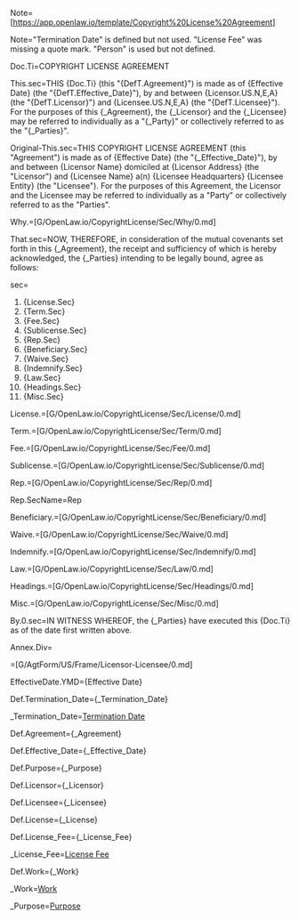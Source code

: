 Note=[https://app.openlaw.io/template/Copyright%20License%20Agreement]

Note="Termination Date" is defined but not used.  "License Fee" was missing a quote mark.  "Person" is used but not defined.


Doc.Ti=COPYRIGHT LICENSE AGREEMENT

This.sec=THIS {Doc.Ti} (this "{DefT.Agreement}") is made as of {Effective Date} (the "{DefT.Effective_Date}"), by and between {Licensor.US.N,E,A} (the "{DefT.Licensor}") and {Licensee.US.N,E,A} (the "{DefT.Licensee}"). For the purposes of this {_Agreement}, the {_Licensor} and the {_Licensee} may be referred to individually as a "{_Party}" or collectively referred to as the "{_Parties}".


Original-This.sec=THIS COPYRIGHT LICENSE AGREEMENT (this "Agreement") is made as of {Effective Date} (the "{_Effective_Date}"), by and between {Licensor Name} domiciled at {Licensor Address} (the "Licensor") and {Licensee Name} a(n) {Licensee Headquarters} {Licensee Entity} (the "Licensee"). For the purposes of this Agreement, the Licensor and the Licensee may be referred to individually as a "Party" or collectively referred to as the "Parties".

Why.=[G/OpenLaw.io/CopyrightLicense/Sec/Why/0.md]

That.sec=NOW, THEREFORE, in consideration of the mutual covenants set forth in this {_Agreement}, the receipt and sufficiency of which is hereby acknowledged, the {_Parties} intending to be legally bound, agree as follows:

sec=<ol><li>{License.Sec}<li>{Term.Sec}<li>{Fee.Sec}<li>{Sublicense.Sec}<li>{Rep.Sec}<li>{Beneficiary.Sec}<li>{Waive.Sec}<li>{Indemnify.Sec}<li>{Law.Sec}<li>{Headings.Sec}<li>{Misc.Sec}</ol>

License.=[G/OpenLaw.io/CopyrightLicense/Sec/License/0.md]

Term.=[G/OpenLaw.io/CopyrightLicense/Sec/Term/0.md]

Fee.=[G/OpenLaw.io/CopyrightLicense/Sec/Fee/0.md]

Sublicense.=[G/OpenLaw.io/CopyrightLicense/Sec/Sublicense/0.md]

Rep.=[G/OpenLaw.io/CopyrightLicense/Sec/Rep/0.md]

Rep.SecName=Rep

Beneficiary.=[G/OpenLaw.io/CopyrightLicense/Sec/Beneficiary/0.md]

Waive.=[G/OpenLaw.io/CopyrightLicense/Sec/Waive/0.md]

Indemnify.=[G/OpenLaw.io/CopyrightLicense/Sec/Indemnify/0.md]

Law.=[G/OpenLaw.io/CopyrightLicense/Sec/Law/0.md]

Headings.=[G/OpenLaw.io/CopyrightLicense/Sec/Headings/0.md]

Misc.=[G/OpenLaw.io/CopyrightLicense/Sec/Misc/0.md]

By.0.sec=IN WITNESS WHEREOF, the {_Parties} have executed this {Doc.Ti} as of the date first written above.

Annex.Div=</i>

=[G/AgtForm/US/Frame/Licensor-Licensee/0.md]

EffectiveDate.YMD={Effective Date}

Def.Termination_Date={_Termination_Date}

_Termination_Date=<a href="#Def.Termination_Date.sec" class="definedterm">Termination Date</a>

Def.Agreement={_Agreement}

Def.Effective_Date={_Effective_Date}

Def.Purpose={_Purpose}

Def.Licensor={_Licensor}

Def.Licensee={_Licensee}

Def.License={_License}

Def.License_Fee={_License_Fee}

_License_Fee=<a href="#Def.License_Fee.sec" class="definedterm">License Fee</a>

Def.Work={_Work}

_Work=<a href="#Def.Work.sec" class="definedterm">Work</a>

_Purpose=<a href="#Def.Purpose.sec" class="definedterm">Purpose</a>